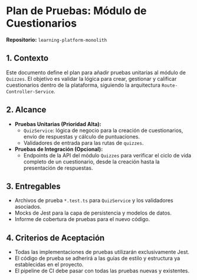 # Plan de Pruebas: Módulo de Cuestionarios

**Repositorio:** `learning-platform-monolith`

## 1. Contexto

Este documento define el plan para añadir pruebas unitarias al módulo de `Quizzes`. El objetivo es validar la lógica para crear, gestionar y calificar cuestionarios dentro de la plataforma, siguiendo la arquitectura `Route-Controller-Service`.

## 2. Alcance

- **Pruebas Unitarias (Prioridad Alta):**
  - `QuizService`: lógica de negocio para la creación de cuestionarios, envío de respuestas y cálculo de puntuaciones.
  - Validadores de entrada para las rutas de `quizzes`.
- **Pruebas de Integración (Opcional):**
  - Endpoints de la API del módulo `Quizzes` para verificar el ciclo de vida completo de un cuestionario, desde la creación hasta la presentación de respuestas.

## 3. Entregables

- Archivos de prueba `*.test.ts` para `QuizService` y los validadores asociados.
- Mocks de Jest para la capa de persistencia y modelos de datos.
- Informe de cobertura de pruebas para el nuevo código.

## 4. Criterios de Aceptación

- Todas las implementaciones de pruebas utilizarán exclusivamente Jest.
- El código de prueba se adherirá a las guías de estilo y estructura ya establecidas en el proyecto.
- El pipeline de CI debe pasar con todas las pruebas nuevas y existentes.
